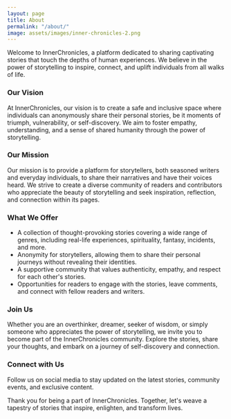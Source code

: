 ```yaml
---
layout: page
title: About
permalink: "/about/"
image: assets/images/inner-chronicles-2.png
---
```


Welcome to InnerChronicles, a platform dedicated to sharing captivating stories that touch the depths of human experiences. We believe in the power of storytelling to inspire, connect, and uplift individuals from all walks of life.

### Our Vision
At InnerChronicles, our vision is to create a safe and inclusive space where individuals can anonymously share their personal stories, be it moments of triumph, vulnerability, or self-discovery. We aim to foster empathy, understanding, and a sense of shared humanity through the power of storytelling.

### Our Mission
Our mission is to provide a platform for storytellers, both seasoned writers and everyday individuals, to share their narratives and have their voices heard. We strive to create a diverse community of readers and contributors who appreciate the beauty of storytelling and seek inspiration, reflection, and connection within its pages.

### What We Offer
- A collection of thought-provoking stories covering a wide range of genres, including real-life experiences, spirituality, fantasy, incidents, and more.
- Anonymity for storytellers, allowing them to share their personal journeys without revealing their identities.
- A supportive community that values authenticity, empathy, and respect for each other's stories.
- Opportunities for readers to engage with the stories, leave comments, and connect with fellow readers and writers.

### Join Us
Whether you are an overthinker, dreamer, seeker of wisdom, or simply someone who appreciates the power of storytelling, we invite you to become part of the InnerChronicles community. Explore the stories, share your thoughts, and embark on a journey of self-discovery and connection.

### Connect with Us
Follow us on social media to stay updated on the latest stories, community events, and exclusive content.

Thank you for being a part of InnerChronicles. Together, let's weave a tapestry of stories that inspire, enlighten, and transform lives.

